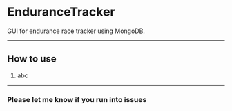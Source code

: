 # EnduranceTracker

GUI for endurance race tracker using MongoDB.

---

## How to use

1. abc

---

### Please let me know if you run into issues
